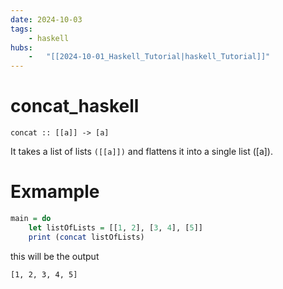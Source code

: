 ```yaml
---
date: 2024-10-03 
tags: 
    - haskell
hubs: 
    -   "[[2024-10-01_Haskell_Tutorial|haskell_Tutorial]]"
---
```


# concat_haskell

`concat :: [[a]] -> [a]` 

It takes a list of lists `([[a]])` and flattens it into a single list ([a]).

# Exmample

```haskell
main = do
    let listOfLists = [[1, 2], [3, 4], [5]]
    print (concat listOfLists)
```
this will be the output

`[1, 2, 3, 4, 5]` 

